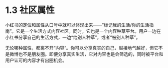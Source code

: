 # 1.3 社区属性

小红书的定位和属性从口号中就可以体现出来——“标记我的生活/你的生活指南”。它是一个生活方式内容社区。同时，它也是一个内容种草平台。用户一边在小红书分享自己的生活方式，一边“给别人种草”，或者“被别人种草”。

无论哪种属性，都离不开“内容”。你可以分享真实的自己，越接地气越好，但它不是微博也不是朋友圈。即便分享真实生活，它对内容也是会筛选的，同时被平台和用户认可的内容才有出圈机会。